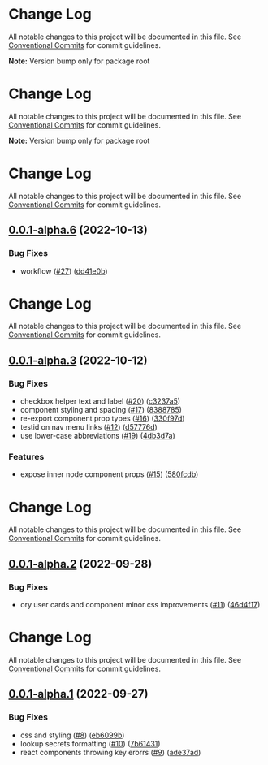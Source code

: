 # Change Log

All notable changes to this project will be documented in this file. See
[Conventional Commits](https://conventionalcommits.org) for commit guidelines.

**Note:** Version bump only for package root

# Change Log

All notable changes to this project will be documented in this file. See
[Conventional Commits](https://conventionalcommits.org) for commit guidelines.

**Note:** Version bump only for package root

# Change Log

All notable changes to this project will be documented in this file. See
[Conventional Commits](https://conventionalcommits.org) for commit guidelines.

## [0.0.1-alpha.6](https://github.com/ory/elements/compare/v0.0.1-alpha.5...v0.0.1-alpha.6) (2022-10-13)

### Bug Fixes

- workflow ([#27](https://github.com/ory/elements/issues/27))
  ([dd41e0b](https://github.com/ory/elements/commit/dd41e0b801cb8e299b8c146e559cdd8b7cdb8de9))

# Change Log

All notable changes to this project will be documented in this file. See
[Conventional Commits](https://conventionalcommits.org) for commit guidelines.

## [0.0.1-alpha.3](https://github.com/ory/elements/compare/v0.0.1-alpha.2...v0.0.1-alpha.3) (2022-10-12)

### Bug Fixes

- checkbox helper text and label
  ([#20](https://github.com/ory/elements/issues/20))
  ([c3237a5](https://github.com/ory/elements/commit/c3237a50e333c99961314860d9dfebc102f5d3f9))
- component styling and spacing
  ([#17](https://github.com/ory/elements/issues/17))
  ([8388785](https://github.com/ory/elements/commit/838878527432bb8fb8d3924b6fe375334e786928))
- re-export component prop types
  ([#16](https://github.com/ory/elements/issues/16))
  ([330f97d](https://github.com/ory/elements/commit/330f97d6dae1f45175aa1a3a21a4e68cf4282dd8))
- testid on nav menu links ([#12](https://github.com/ory/elements/issues/12))
  ([d57776d](https://github.com/ory/elements/commit/d57776d6ccc39ef0c6dbdfe8ed51823854607478))
- use lower-case abbreviations
  ([#19](https://github.com/ory/elements/issues/19))
  ([4db3d7a](https://github.com/ory/elements/commit/4db3d7a1eefd90e886d09a98c6aa8488f54922a6))

### Features

- expose inner node component props
  ([#15](https://github.com/ory/elements/issues/15))
  ([580fcdb](https://github.com/ory/elements/commit/580fcdb4013ce22ead50425f97af1b7c4e34cfb0))

# Change Log

All notable changes to this project will be documented in this file. See
[Conventional Commits](https://conventionalcommits.org) for commit guidelines.

## [0.0.1-alpha.2](https://github.com/ory/elements/compare/v0.0.1-alpha.1...v0.0.1-alpha.2) (2022-09-28)

### Bug Fixes

- ory user cards and component minor css improvements
  ([#11](https://github.com/ory/elements/issues/11))
  ([46d4f17](https://github.com/ory/elements/commit/46d4f17b202954f9ab9f7b7e61915b52164f6d93))

# Change Log

All notable changes to this project will be documented in this file. See
[Conventional Commits](https://conventionalcommits.org) for commit guidelines.

## [0.0.1-alpha.1](https://github.com/ory/elements/compare/v0.0.1-alpha.0...v0.0.1-alpha.1) (2022-09-27)

### Bug Fixes

- css and styling ([#8](https://github.com/ory/elements/issues/8))
  ([eb6099b](https://github.com/ory/elements/commit/eb6099b80bf9960674e4ea60f97ef16642e4ea64))
- lookup secrets formatting ([#10](https://github.com/ory/elements/issues/10))
  ([7b61431](https://github.com/ory/elements/commit/7b614314acd855c4c0f58c78a3e9430cdac05f49))
- react components throwing key erorrs
  ([#9](https://github.com/ory/elements/issues/9))
  ([ade37ad](https://github.com/ory/elements/commit/ade37ade3f4d6279be0edcfc6fa2b92a43abe5a7))
